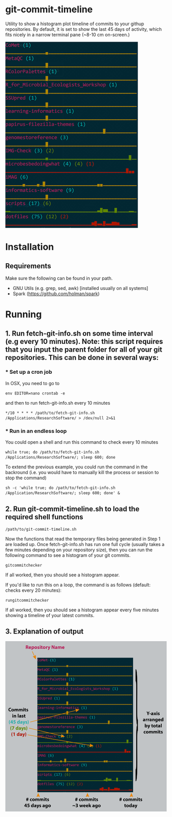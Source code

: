 # git-commit-timeline
Utility to show a histogram plot timeline of commits to your githup repositories. By default, it is set to show the last 45 days of activity, which fits nicely in a narrow terminal pane (~8-10 cm on-screen.)

![alt text](https://github.com/js040/git-commit-timeline/blob/master/doc/image1.png)

# Installation

## Requirements
Make sure the following can be found in your path.
* GNU Utils (e.g. grep, sed, awk) [installed usually on all systems]
* Spark (https://github.com/holman/spark)

# Running

## 1. Run fetch-git-info.sh on some time interval (e.g every 10 minutes). Note: this script requires that you input the parent folder for all of your git repositories. This can be done in several ways:

###  * Set up a cron job

In OSX, you need to go to 
```
env EDITOR=nano crontab -e
```

and then to run fetch-git-info.sh every 10 minutes

```
*/10 * * * * /path/to/fetch-git-info.sh /Applications/ResearchSoftware/ > /dev/null 2>&1
```

###  * Run in an endless loop

You could open a shell and run this command to check every 10 minutes
```
while true; do /path/to/fetch-git-info.sh /Applications/ResearchSoftware/; sleep 600; done
```

To extend the previous example, you could run the command in the backround (i.e. you would have to manually kill the process or session to stop the command)
```
sh -c 'while true; do /path/to/fetch-git-info.sh /Application/ResearchSoftware/; sleep 600; done' &
```

## 2. Run git-commit-timeline.sh to load the required shell functions

```
/path/to/git-commit-timeline.sh
```

Now the functions that read the temporary files being generated in Step 1 are loaded up. Once fetch-git-info.sh has run one full cycle (usually takes a few minutes depending on your repository size), then you can run the following command to see a histogram of your git commits.

```
gitcommitchecker
```

If all worked, then you should see a histogram appear.

If you'd like to run this on a loop, the command is as follows (default: checks every 20 minutes):

```
rungitcommitchecker
```

If all worked, then you should see a histogram appear every five minutes showing a timeline of your latest commits.

## 3. Explanation of output

![alt text](https://github.com/js040/git-commit-timeline/blob/master/doc/image2.png)
